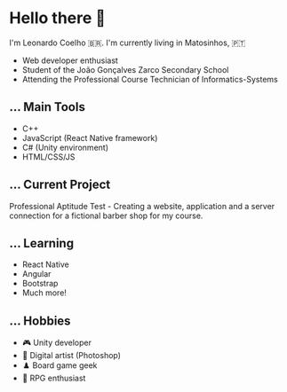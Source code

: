 # Hello there 👋

I'm Leonardo Coelho :brazil:. 
I'm currently living in Matosinhos, :portugal:

- Web developer enthusiast
- Student of the João Gonçalves Zarco Secondary School
- Attending the Professional Course Technician of Informatics-Systems

## ... Main Tools

- C++
- JavaScript (React Native framework)
- C# (Unity environment)
- HTML/CSS/JS

## ... Current Project

Professional Aptitude Test - Creating a website, application and a server connection for a fictional barber shop for my course.

## ... Learning

- React Native
- Angular
- Bootstrap
- Much more!

## ... Hobbies

- :video_game: Unity developer
- :art: Digital artist (Photoshop)
- :chess_pawn: Board game geek
- :game_die: RPG enthusiast
